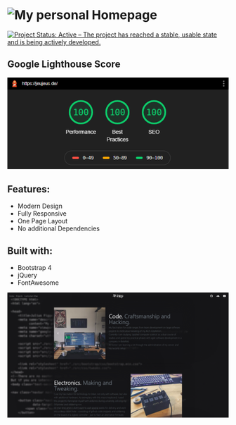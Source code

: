 # ![My personal Homepage](https://jeujeus.de)
[![Project Status: Active – The project has reached a stable, usable state and is being actively developed.](https://www.repostatus.org/badges/latest/active.svg)](https://www.repostatus.org/#active)

## Google Lighthouse Score
<p align="center">
  <img src="https://raw.githubusercontent.com/JeuJeus/homepage/master/img/score.png">
</p>

## Features:
- Modern Design
- Fully Responsive
- One Page Layout
- No additional Dependencies

## Built with:
- Bootstrap 4
- jQuery
- FontAwesome


![image](https://raw.githubusercontent.com/JeuJeus/homepage/master/img/website.png)

